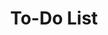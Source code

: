 ---
layout: project
title: To-Do List
tech_stack: Vanilla JS, Webpack, Local Storage
image: /assets/images/portfolio/todo.png
github_link: https://github.com/btuerker/js-todo
live_link: https://raw.githack.com/btuerker/js-todo/master/dist/index.html
---